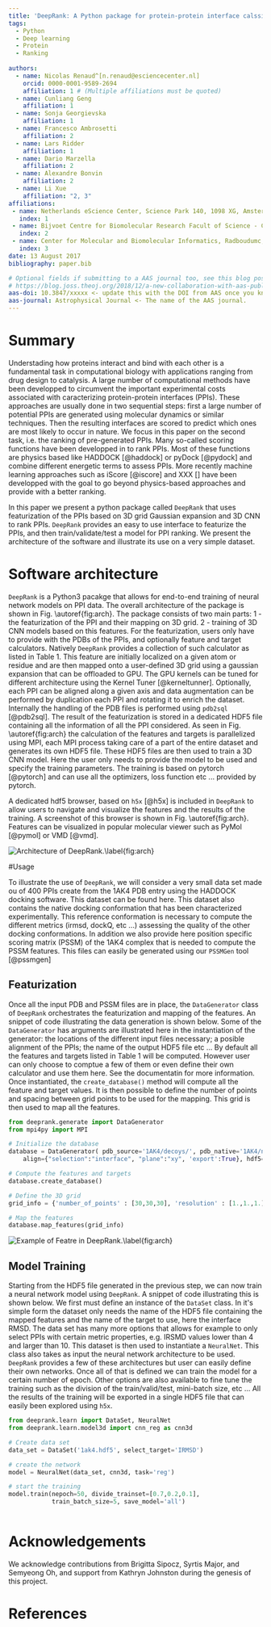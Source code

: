 ```yaml
---
title: 'DeepRank: A Python package for protein-protein interface calssification/ranking using 3D CNN'
tags:
  - Python
  - Deep learning
  - Protein
  - Ranking
  
authors:
  - name: Nicolas Renaud^[n.renaud@esciencecenter.nl]
    orcid: 0000-0001-9589-2694
    affiliation: 1 # (Multiple affiliations must be quoted)
  - name: Cunliang Geng
    affiliation: 1
  - name: Sonja Georgievska
    affiliation: 1
  - name: Francesco Ambrosetti
    affiliation: 2
  - name: Lars Ridder
    affiliation: 1
  - name: Dario Marzella
    affiliation: 2
  - name: Alexandre Bonvin
    affiliation: 2
  - name: Li Xue
    affiliation: "2, 3"
affiliations:
 - name: Netherlands eScience Center, Science Park 140, 1098 XG, Amsterdam, The Netherlands
   index: 1
 - name: Bijvoet Centre for Biomolecular Research Facult of Science - Chemistry, Utrecht Univeristy, Padualaan 8, 3584 CH Utrecht, The Netherlands
   index: 2
 - name: Center for Molecular and Biomolecular Informatics, Radboudumc, Nijmegen, The Neterhlands
   index: 3
date: 13 August 2017
bibliography: paper.bib

# Optional fields if submitting to a AAS journal too, see this blog post:
# https://blog.joss.theoj.org/2018/12/a-new-collaboration-with-aas-publishing
aas-doi: 10.3847/xxxxx <- update this with the DOI from AAS once you know it.
aas-journal: Astrophysical Journal <- The name of the AAS journal.
---
```


# Summary

Understading how proteins interact and bind with each other is a fundamental task in computational biology with applications ranging from drug design to catalysis. A large number of computational methods have been developped to circumvent the important experimental costs associated with caracterizing protein-protein interfaces (PPIs). These approaches are usually done in two sequential steps: first a large number of potential PPIs are generated using molecular dynamics or similar techniques. Then the resulting interfaces are scored to predict which ones are most likely to occur in nature. We focus in this paper on the second task, i.e. the ranking of pre-generated PPIs. Many so-called scoring functions have been developped in to rank PPIs. Most of these functions are physics based like HADDOCK [@haddock] or pyDock [@pydock] and combine different energetic terms to assess PPIs. More recently machine learning approaches such as iScore [@iscore] and XXX [] have been developped with the goal to go beyond physics-based approaches and provide with a better ranking.


In this paper we present a python package called `DeepRank` that uses featurization of the PPIs based on 3D grid Gaussian expansion and 3D CNN to rank PPIs. `DeepRank` provides an easy to use interface to featurize the PPIs, and then train/validate/test a model for PPI ranking. We present the architecture of the software and illustrate its use on a very simple dataset.  
 
# Software architecture

`DeepRank` is a Python3 pacakge  that allows for end-to-end training of neural network models on PPI data. The overall architecture of the package is shown in Fig. \autoref{fig:arch}. The package consists of two main parts: 1 - the featurization of the PPI and their mapping on 3D grid. 2 - training of 3D CNN models based on this features. For the featurization, users only have to provide with the PDBs of the PPIs, and optionally feature and target calculators. Natively `DeepRank` provides a collection of such calculator as listed in Table 1. This feature are initially localized on a given atom or residue and are then mapped onto a user-defined 3D grid using a gaussian expansion that can be offloaded to GPU. The GPU kernels can be tuned for different architecture using the Kernel Tuner [@kerneltunner]. Optionally, each PPI can be aligned along a given axis and data augmentation can be performed by duplication each PPI and rotating it to enrich the dataset. Internally the handling of the PDB files is performed using `pdb2sql` [@pdb2sql]. The result of the featurization is stored in a dedicated HDF5 file containing all the information of all the PPI considered. As seen in Fig. \autoref{fig:arch} the calculation of the features and targets is parallelized using MPI, each MPI process taking care of a part of the entire dataset and generates its own HDF5 file. These HDF5 files are then used to train a 3D CNN model. Here the user only needs to provide the model to be used and specify the training parameters. The training is based on pytorch [@pytorch] and can use all the optimizers, loss function etc ... provided by pytorch.

A dedicated hdf5 browser, based on `h5x` [@h5x] is included in `DeepRank` to allow users to navigate and visualize the features and the results of the training. A screenshot of this browser is shown in Fig. \autoref{fig:arch}. Features can be visualized in popular molecular viewer such as PyMol [@pymol] or VMD [@vmd].

![Architecture of DeepRank.\label{fig:arch}](soft.png)


#Usage

To illustrate the use of `DeepRank`, we will consider a very small data set made ou of 400 PPIs create from the 1AK4 PDB entry using the HADDOCK docking software. This dataset can be found here. This dataset also contains the native docking conformation that has been characterized experimentally. This reference conformation is necessary to compute the different metrics (irmsd, dockQ, etc ...) assessing the quality of the other docking conformations. In addition we also provide here position specific scoring matrix (PSSM) of the 1AK4 complex that is needed to compute the PSSM features. This files can easily be generated using our `PSSMGen` tool [@pssmgen]

## Featurization

Once all the input PDB and PSSM files are in place, the `DataGenerator` class of `DeepRank` orchestrates the featurization and mapping of the features. An snippet of code illustrating the data generation is shown below. Some of the `DataGenerator` has arguments are illustrated here in the instantiation of the generator: the locations of the different input files necessary; a posible alignment of the PPIs; the name of the output HDF5 file etc ... By default all the features and targets listed in Table 1 will be computed. However user can only choose to comptue a few of them or even define their own calculator and use them here. See the documentatin for more information. Once instantiated, the `create_database()` method will compute all the feature and target values. It is then possible to define the number of points and spacing between grid points to be used for the mapping. This grid is then used to map all the features.


```python
from deeprank.generate import DataGenerator
from mpi4py import MPI

# Initialize the database
database = DataGenerator( pdb_source='1AK4/decoys/', pdb_native='1AK4/native/', pssm_source='1AK4/pssm/',
    align={"selection":"interface", "plane":"xy", 'export':True}, hdf5='1ak4.hdf5', mpi_comm=MPI.COMM_WORLD)

# Compute the features and targets
database.create_database()

# Define the 3D grid
grid_info = {'number_of_points' : [30,30,30], 'resolution' : [1.,1.,1.]}

# Map the features
database.map_features(grid_info)
```
![Example of Featre in DeepRank.\label{fig:arch}](interface.png)

## Model Training

Starting from the HDF5 file generated in the previous step, we can now train a neural network model using `DeepRank`. A snippet of code illustrating this is shown below. We first must define an instance of the `DataSet` class. In it's simple form the dataset only needs the name of the HDF5 file containing the mapped features and the name of the target to use, here the interface RMSD. The data set has many more options that allows for example to only select PPIs with certain metric properties, e.g. IRSMD values lower than 4 and  larger than 10. This dataset is then used to instantiate a `NeuralNet`. This class also takes as input the neural network architecture to be used. `DeepRank` provides a few of these architectures but user can easily define their own networks. Once all of that is defined we can train the model for a certain number of epoch. Other options are also available to fine tune the training such as the division of the train/valid/test, mini-batch size, etc ... All the results of the training will be exported in a single HDF5 file that can easily been explored using `h5x`.


```python
from deeprank.learn import DataSet, NeuralNet
from deeprank.learn.model3d import cnn_reg as cnn3d

# Create data set
data_set = DataSet('1ak4.hdf5', select_target='IRMSD')

# create the network
model = NeuralNet(data_set, cnn3d, task='reg')

# start the training
model.train(nepoch=50, divide_trainset=[0.7,0.2,0.1],
            train_batch_size=5, save_model='all')
 
```

# Acknowledgements

We acknowledge contributions from Brigitta Sipocz, Syrtis Major, and Semyeong
Oh, and support from Kathryn Johnston during the genesis of this project.

# References